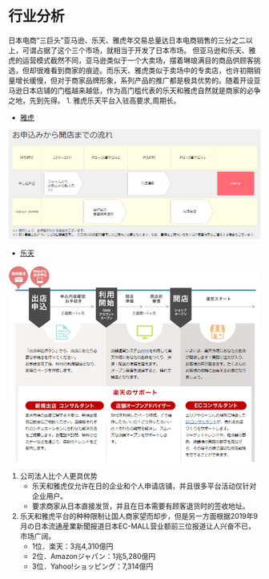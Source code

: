 # 行业分析

日本电商“三巨头”亚马逊、乐天、雅虎年交易总量达日本电商销售的三分之二以上，可谓占据了这个三个市场，就相当于开发了日本市场。 但亚马逊和乐天、雅虎的运营模式截然不同，亚马逊类似于一个大卖场，摆着琳琅满目的商品供顾客挑选，但却很难看到商家的痕迹。而乐天、雅虎类似于卖场中的专卖店，也许初期销量增长缓慢，但对于商家品牌形象，系列产品的推广都是极具优势的。随着开设亚马逊日本店铺的门槛越来越低，作为高门槛代表的乐天和雅虎自然就是商家的必争之地，先到先得。 1. 雅虎乐天平台入驻高要求,周期长。

* [雅虎](https://business-ec.yahoo.co.jp/shopping/attention/)

![20201028183509](https://raw.githubusercontent.com/a1609jk/Typora-Picgo/master/imgs/20201028183509.png)

* [乐天](https://www.rakuten.co.jp/ec/open/attention/?l-id=PC_open_to_attention)

![&#x4E50;&#x5929;](https://raw.githubusercontent.com/a1609jk/Typora-Picgo/master/imgs/20201028165101.png)

1. 公司法人比个人更具优势
   * 乐天和雅虎仅允许在日的企业和个人申请店铺，并且很多平台活动仅针对企业用户。
   * 要求商家从日本直接发货，并且在日本需要有顾客退货时的签收地址。
2. 乐天和雅虎平台的种种限制让国人商家望而却步，但是另一方面根据2019年9月の日本流通産業新聞报道日本EC-MALL营业额前三位报道让人兴奋不已，市场广阔。
   * 1位．楽天：3兆4,310億円
   * 2位．Amazonジャパン：1兆5,280億円
   * 3位．Yahoo!ショッピング：7,314億円

